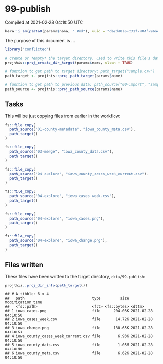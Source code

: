 99-publish
================
Compiled at 2021-02-28 04:10:50 UTC

``` r
here::i_am(paste0(params$name, ".Rmd"), uuid = "da2d40a5-231f-404f-96ad-f86272f58669")
```

The purpose of this document is …

``` r
library("conflicted")
```

``` r
# create or *empty* the target directory, used to write this file's data: 
projthis::proj_create_dir_target(params$name, clean = TRUE)

# function to get path to target directory: path_target("sample.csv")
path_target <- projthis::proj_path_target(params$name)

# function to get path to previous data: path_source("00-import", "sample.csv")
path_source <- projthis::proj_path_source(params$name)
```

## Tasks

This will be just copying files from earlier in the workflow:

``` r
fs::file_copy(
  path_source("01-county-metadata", "iowa_county_meta.csv"),
  path_target()
)
```

``` r
fs::file_copy(
  path_source("03-merge", "iowa_county_data.csv"),
  path_target()
)
```

``` r
fs::file_copy(
  path_source("04-explore", "iowa_county_cases_week_current.csv"),
  path_target()
)
```

``` r
fs::file_copy(
  path_source("04-explore", "iowa_cases_week.csv"),
  path_target()
)
```

``` r
fs::file_copy(
  path_source("04-explore", "iowa_cases.png"),
  path_target()
)
```

``` r
fs::file_copy(
  path_source("04-explore", "iowa_change.png"),
  path_target()
)
```

## Files written

These files have been written to the target directory,
`data/99-publish`:

``` r
projthis::proj_dir_info(path_target())
```

    ## # A tibble: 6 x 4
    ##   path                               type         size modification_time  
    ##   <fs::path>                         <fct> <fs::bytes> <dttm>             
    ## 1 iowa_cases.png                     file      204.03K 2021-02-28 04:10:50
    ## 2 iowa_cases_week.csv                file       14.72K 2021-02-28 04:10:50
    ## 3 iowa_change.png                    file      180.65K 2021-02-28 04:10:51
    ## 4 iowa_county_cases_week_current.csv file        6.93K 2021-02-28 04:10:50
    ## 5 iowa_county_data.csv               file        1.05M 2021-02-28 04:10:50
    ## 6 iowa_county_meta.csv               file        6.62K 2021-02-28 04:10:50
